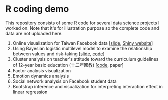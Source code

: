 # R coding demo
This repository consists of some R code for several data science projects I worked on. Note that it's for illustration purpose so the complete code and data are not uploaded here.

1. Online visualization for Taiwan Facebook data [[slide](https://github.com/qwding101/R-coding-demo/blob/main/01%20FBIssueAnalysis/2016FBissueAnalysis.pdf), [Shiny website](https://rayrdemo.shinyapps.io/DSRshiny_upload/)]
2. Using Bayesian logistic multilevel model to examine the relationship between values and risk-taking [[slide](https://github.com/qwding101/R-coding-demo/blob/main/02%20BayesianLogistic/ValueAndRisktaking.pdf), [code](https://github.com/qwding101/R-coding-demo/tree/main/02%20BayesianLogistic)]
3. Cluster analysis on teacher's attitude toward the curriculum guidelines of 12-year basic education (十二年國教) [[code](https://github.com/qwding101/R-coding-demo/blob/main/03%20ClusterAnalysisEdu/ClusterAnalysisTeacher.Rmd), paper]
4. Factor analysis visualization
5. Emotion dynamics analysis
6. Social network analysis on Facebook student data
7. Bootstrap inference and visualization for interpreting interaction effect in linear regression 
